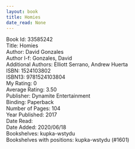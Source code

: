 ```yaml
---
layout: book
title: Homies
date_read: None
---
```


Book Id: 33585242<br />
Title: Homies<br />
Author: David Gonzales<br />
Author l-f: Gonzales, David<br />
Additional Authors: Elliott Serrano, Andrew Huerta<br />
ISBN: 1524103802<br />
ISBN13: 9781524103804<br />
My Rating: 0<br />
Average Rating: 3.50<br />
Publisher: Dynamite Entertainment<br />
Binding: Paperback<br />
Number of Pages: 104<br />
Year Published: 2017<br />
Date Read: <br />
Date Added: 2020/06/18<br />
Bookshelves: kupka-wstydu<br />
Bookshelves with positions: kupka-wstydu (#1601)<br />

